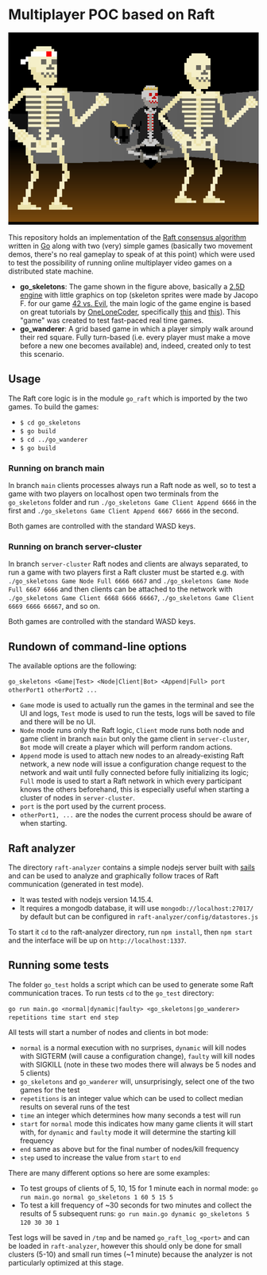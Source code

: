 # Multiplayer POC based on Raft

![](images/go_skeletons.png)

This repository holds an implementation of the [Raft consensus algorithm](https://raft.github.io/) written in [Go](https://golang.org/) along with two (very) simple games (basically two movement demos, there's no real gameplay to speak of at this point) which were used to test the possibility of running online multiplayer video games on a distributed state machine.

* **go_skeletons**: The game shown in the figure above, basically a [2.5D engine](https://en.wikipedia.org/wiki/2.5D) with little graphics on top (skeleton sprites were made by Jacopo F. for our game [42 vs. Evil](https://cornacchia.itch.io/42-vs-evil), the main logic of the game engine is based on great tutorials by [OneLoneCoder](https://github.com/OneLoneCoder), specifically [this](https://github.com/OneLoneCoder/CommandLineFPS/blob/master/CommandLineFPS.cpp) and [this](https://github.com/OneLoneCoder/videos/blob/master/OneLoneCoder_ComandLineFPS_2.cpp)). This "game" was created to test fast-paced real time games.
* **go_wanderer**: A grid based game in which a player simply walk around their red square. Fully turn-based (i.e. every player must make a move before a new one becomes available) and, indeed, created only to test this scenario.

## Usage

The Raft core logic is in the module `go_raft` which is imported by the two games. To build the games:

* `$ cd go_skeletons`
* `$ go build`
* `$ cd ../go_wanderer`
* `$ go build`

### Running on branch main

In branch `main` clients processes always run a Raft node as well, so to test a game with two players on localhost open two terminals from the `go_skeletons` folder and run `./go_skeletons Game Client Append 6666` in the first and `./go_skeletons Game Client Append 6667 6666` in the second.

Both games are controlled with the standard WASD keys.

### Running on branch server-cluster

In branch `server-cluster` Raft nodes and clients are always separated, to run a game with two players first a Raft cluster must be started e.g. with `./go_skeletons Game Node Full 6666 6667` and `./go_skeletons Game Node Full 6667 6666` and then clients can be attached to the network with `./go_skeletons Game Client 6668 6666 66667`, `./go_skeletons Game Client 6669 6666 66667`, and so on.

Both games are controlled with the standard WASD keys.

## Rundown of command-line options

The available options are the following:

`go_skeletons <Game|Test> <Node|Client|Bot> <Append|Full> port otherPort1 otherPort2 ...`

* `Game` mode is used to actually run the games in the terminal and see the UI and logs, `Test` mode is used to run the tests, logs will be saved to file and there will be no UI.
* `Node` mode runs only the Raft logic, `Client` mode runs both node and game client in branch `main` but only the game client in `server-cluster`, `Bot` mode will create a player which will perform random actions.
* `Append` mode is used to attach new nodes to an already-existing Raft network, a new node will issue a configuration change request to the network and wait until fully connected before fully initializing its logic; `Full` mode is used to start a Raft network in which every participant knows the others beforehand, this is especially useful when starting a cluster of nodes in `server-cluster`.
* `port` is the port used by the current process.
* `otherPort1, ...` are the nodes the current process should be aware of when starting.

## Raft analyzer

The directory `raft-analyzer` contains a simple nodejs server built with [sails](https://sailsjs.com/) and can be used to analyze and graphically follow traces of Raft communication (generated in test mode).

* It was tested with nodejs version 14.15.4.
* It requires a mongodb database, it will use `mongodb://localhost:27017/` by default but can be configured in `raft-analyzer/config/datastores.js`

To start it `cd` to the raft-analyzer directory, run `npm install`, then `npm start` and the interface will be up on `http://localhost:1337`.

## Running some tests

The folder `go_test` holds a script which can be used to generate some Raft communication traces. To run tests `cd` to the `go_test` directory:

`go run main.go <normal|dynamic|faulty> <go_skeletons|go_wanderer> repetitions time start end step`

All tests will start a number of nodes and clients in bot mode:
* `normal` is a normal execution with no surprises, `dynamic` will kill nodes with SIGTERM (will cause a configuration change), `faulty` will kill nodes with SIGKILL (note in these two modes there will always be 5 nodes and 5 clients)
* `go_skeletons` and `go_wanderer` will, unsurprisingly, select one of the two games for the test
* `repetitions` is an integer value which can be used to collect median results on several runs of the test
* `time` an integer which determines how many seconds a test will run
* `start` for `normal` mode this indicates how many game clients it will start with, for `dynamic` and `faulty` mode it will determine the starting kill frequency
* `end` same as above but for the final number of nodes/kill frequency
* `step` used to increase the value from `start` to `end`

There are many different options so here are some examples:

* To test groups of clients of 5, 10, 15 for 1 minute each in normal mode: `go run main.go normal go_skeletons 1 60 5 15 5`
* To test a kill frequency of ~30 seconds for two minutes and collect the results of 5 subsequent runs: `go run main.go dynamic go_skeletons 5 120 30 30 1`

Test logs will be saved in `/tmp` and be named `go_raft_log_<port>` and can be loaded in `raft-analyzer`, however this should only be done for small clusters (5-10) and small run times (~1 minute) because the analyzer is not particularly optimized at this stage.